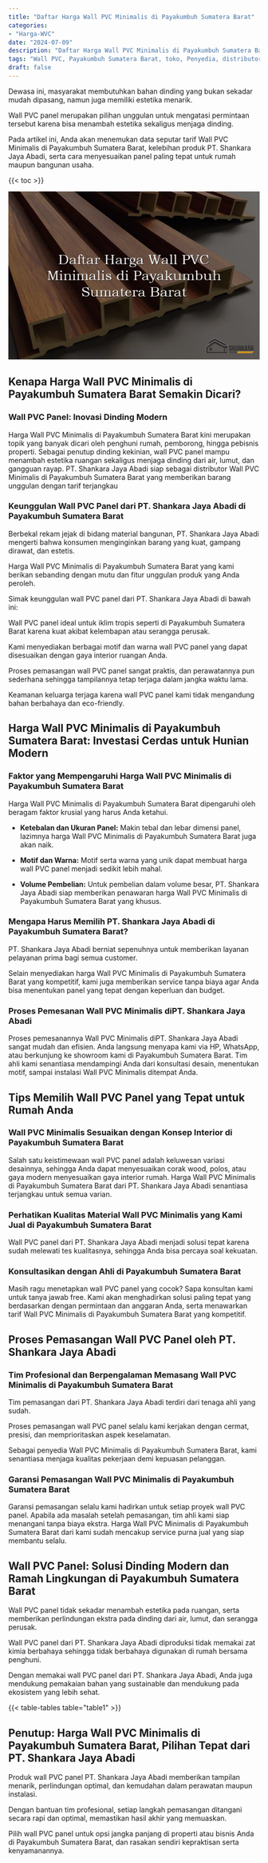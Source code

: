 ```yaml
---
title: "Daftar Harga Wall PVC Minimalis di Payakumbuh Sumatera Barat"
categories: 
- "Harga-WVC"
date: "2024-07-09"
description: "Daftar Harga Wall PVC Minimalis di Payakumbuh Sumatera Barat bagi rumah, kantor, dan ritel. Panel berkualitas, pilihan motif, warna elegan, dengan layanan pemasangan ditangani oleh tim ahli dan kepastian resmi!|Jasa distribusi Wall PVC Minimalis di Payakumbuh Sumatera Barat bagi keperluan rumah, perkantoran, maupun ritel, dengan produk unggulan dan instalasi oleh tenaga ahli ahli serta jaminan resmi.|Solusi Wall PVC Minimalis di Payakumbuh Sumatera Barat yang andal untuk rumah, perkantoran, dan ritel, bersama panel unggulan dan instalasi dikerjakan oleh tim berpengalaman serta garansi resmi.|Penyediaan Wall PVC Minimalis di Payakumbuh Sumatera Barat untuk hunian, kantor, dan toko, dengan produk unggulan dan instalasi oleh teknisi berpengalaman, dilengkapi dengan kepastian resmi.}"
tags: "Wall PVC, Payakumbuh Sumatera Barat, toko, Penyedia, distributor"
draft: false
---
```


Dewasa ini, masyarakat membutuhkan bahan dinding yang bukan sekadar mudah dipasang, namun juga memiliki estetika menarik.

Wall PVC panel merupakan pilihan unggulan untuk mengatasi permintaan tersebut karena bisa menambah estetika sekaligus menjaga dinding.

Pada artikel ini, Anda akan menemukan data seputar tarif Wall PVC Minimalis di Payakumbuh Sumatera Barat, kelebihan produk PT. Shankara Jaya Abadi, serta cara menyesuaikan panel paling tepat untuk rumah maupun bangunan usaha.

{{< toc >}}

![Daftar Harga Wall PVC Minimalis di Payakumbuh Sumatera Barat](/images/Harga-WVC/Daftar-Harga-Wall-PVC-Minimalis-di-Payakumbuh-Sumatera-Barat.png)


## Kenapa Harga Wall PVC Minimalis di Payakumbuh Sumatera Barat Semakin Dicari?

### Wall PVC Panel: Inovasi Dinding Modern

Harga Wall PVC Minimalis di Payakumbuh Sumatera Barat kini merupakan topik yang banyak dicari oleh penghuni rumah, pemborong, hingga pebisnis properti. Sebagai penutup dinding kekinian, wall PVC panel mampu menambah estetika ruangan sekaligus menjaga dinding dari air, lumut, dan gangguan rayap. PT. Shankara Jaya Abadi siap sebagai distributor Wall PVC Minimalis di Payakumbuh Sumatera Barat yang memberikan barang unggulan dengan tarif terjangkau

### Keunggulan Wall PVC Panel dari PT. Shankara Jaya Abadi di Payakumbuh Sumatera Barat

Berbekal rekam jejak di bidang material bangunan, PT. Shankara Jaya Abadi mengerti bahwa konsumen menginginkan barang yang kuat, gampang dirawat, dan estetis.

Harga Wall PVC Minimalis di Payakumbuh Sumatera Barat yang kami berikan sebanding dengan mutu dan fitur unggulan produk yang Anda peroleh.

Simak keunggulan wall PVC panel dari PT. Shankara Jaya Abadi di bawah ini:

Wall PVC panel ideal untuk iklim tropis seperti di Payakumbuh Sumatera Barat karena kuat akibat kelembapan atau serangga perusak.

Kami menyediakan berbagai motif dan warna wall PVC panel yang dapat disesuaikan dengan gaya interior ruangan Anda.

Proses pemasangan wall PVC panel sangat praktis, dan perawatannya pun sederhana sehingga tampilannya tetap terjaga dalam jangka waktu lama.

Keamanan keluarga terjaga karena wall PVC panel kami tidak mengandung bahan berbahaya dan eco-friendly.

## Harga Wall PVC Minimalis di Payakumbuh Sumatera Barat: Investasi Cerdas untuk Hunian Modern

### Faktor yang Mempengaruhi Harga Wall PVC Minimalis di Payakumbuh Sumatera Barat

Harga Wall PVC Minimalis di Payakumbuh Sumatera Barat dipengaruhi oleh beragam faktor krusial yang harus Anda ketahui.

- **Ketebalan dan Ukuran Panel:** Makin tebal dan lebar dimensi panel, lazimnya harga Wall PVC Minimalis di Payakumbuh Sumatera Barat juga akan naik.

- **Motif dan Warna:** Motif serta warna yang unik dapat membuat harga wall PVC panel menjadi sedikit lebih mahal.

- **Volume Pembelian:** Untuk pembelian dalam volume besar, PT. Shankara Jaya Abadi siap memberikan penawaran harga Wall PVC Minimalis di Payakumbuh Sumatera Barat yang khusus.

### Mengapa Harus Memilih PT. Shankara Jaya Abadi di Payakumbuh Sumatera Barat?

PT. Shankara Jaya Abadi berniat sepenuhnya untuk memberikan layanan pelayanan prima bagi semua customer.

Selain menyediakan harga Wall PVC Minimalis di Payakumbuh Sumatera Barat yang kompetitif, kami juga memberikan service tanpa biaya agar Anda bisa menentukan panel yang tepat dengan keperluan dan budget.

### Proses Pemesanan Wall PVC Minimalis diPT. Shankara Jaya Abadi

Proses pemesanannya Wall PVC Minimalis diPT. Shankara Jaya Abadi sangat mudah dan efisien. Anda langsung menyapa kami via HP, WhatsApp, atau berkunjung ke showroom kami di Payakumbuh Sumatera Barat. Tim ahli kami senantiasa mendampingi Anda dari konsultasi desain, menentukan motif, sampai instalasi Wall PVC Minimalis ditempat Anda.

## Tips Memilih Wall PVC Panel yang Tepat untuk Rumah Anda

### Wall PVC Minimalis Sesuaikan dengan Konsep Interior di Payakumbuh Sumatera Barat

Salah satu keistimewaan wall PVC panel adalah keluwesan variasi desainnya, sehingga Anda dapat menyesuaikan corak wood, polos, atau gaya modern menyesuaikan gaya interior rumah. Harga Wall PVC Minimalis di Payakumbuh Sumatera Barat dari PT. Shankara Jaya Abadi senantiasa terjangkau untuk semua varian.

### Perhatikan Kualitas Material Wall PVC Minimalis yang Kami Jual di Payakumbuh Sumatera Barat

Wall PVC panel dari PT. Shankara Jaya Abadi menjadi solusi tepat karena sudah melewati tes kualitasnya, sehingga Anda bisa percaya soal kekuatan.

### Konsultasikan dengan Ahli di Payakumbuh Sumatera Barat

Masih ragu menetapkan wall PVC panel yang cocok? Sapa konsultan kami untuk tanya jawab free. Kami akan menghadirkan solusi paling tepat yang berdasarkan dengan permintaan dan anggaran Anda, serta menawarkan tarif Wall PVC Minimalis di Payakumbuh Sumatera Barat yang kompetitif.

## Proses Pemasangan Wall PVC Panel oleh PT. Shankara Jaya Abadi

### Tim Profesional dan Berpengalaman Memasang Wall PVC Minimalis di Payakumbuh Sumatera Barat

Tim pemasangan dari PT. Shankara Jaya Abadi terdiri dari tenaga ahli yang sudah.

Proses pemasangan wall PVC panel selalu kami kerjakan dengan cermat, presisi, dan memprioritaskan aspek keselamatan.

Sebagai penyedia Wall PVC Minimalis di Payakumbuh Sumatera Barat, kami senantiasa menjaga kualitas pekerjaan demi kepuasan pelanggan.

### Garansi Pemasangan Wall PVC Minimalis di Payakumbuh Sumatera Barat

Garansi pemasangan selalu kami hadirkan untuk setiap proyek wall PVC panel. Apabila ada masalah setelah pemasangan, tim ahli kami siap menangani tanpa biaya ekstra. Harga Wall PVC Minimalis di Payakumbuh Sumatera Barat dari kami sudah mencakup service purna jual yang siap membantu selalu.

## Wall PVC Panel: Solusi Dinding Modern dan Ramah Lingkungan di Payakumbuh Sumatera Barat

Wall PVC panel tidak sekadar menambah estetika pada ruangan, serta memberikan perlindungan ekstra pada dinding dari air, lumut, dan serangga perusak.

Wall PVC panel dari PT. Shankara Jaya Abadi diproduksi tidak memakai zat kimia berbahaya sehingga tidak berbahaya digunakan di rumah bersama penghuni.

Dengan memakai wall PVC panel dari PT. Shankara Jaya Abadi, Anda juga mendukung pemakaian bahan yang sustainable dan mendukung pada ekosistem yang lebih sehat.

{{< table-tables table="table1" >}}

## Penutup: Harga Wall PVC Minimalis di Payakumbuh Sumatera Barat, Pilihan Tepat dari PT. Shankara Jaya Abadi

Produk wall PVC panel PT. Shankara Jaya Abadi memberikan tampilan menarik, perlindungan optimal, dan kemudahan dalam perawatan maupun instalasi.

Dengan bantuan tim profesional, setiap langkah pemasangan ditangani secara rapi dan optimal, memastikan hasil akhir yang memuaskan.

Pilih wall PVC panel untuk opsi jangka panjang di properti atau bisnis Anda di Payakumbuh Sumatera Barat, dan rasakan sendiri kepraktisan serta kenyamanannya.